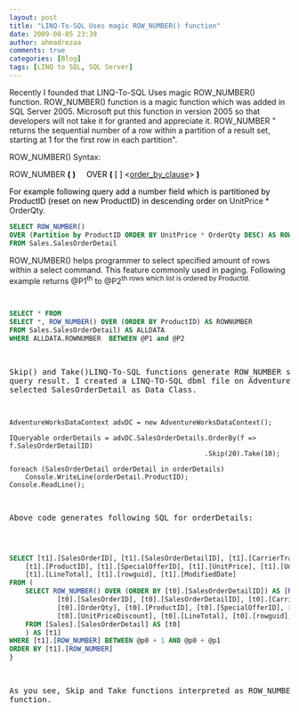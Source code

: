 ```yaml
---
layout: post
title: "LINQ-To-SQL Uses magic ROW_NUMBER() function"
date: 2009-08-05 23:39
author: ahmadrezaa
comments: true
categories: [Blog]
tags: [LINQ to SQL, SQL Server]
---
```



Recently I founded that LINQ-To-SQL Uses magic ROW_NUMBER() function. ROW_NUMBER() function is a magic function which was added in SQL Server 2005. Microsoft put this function in version 2005 so that developers will not take it for granted and appreciate it. ROW_NUMBER " returns the sequential number of a row within a partition of a result set, starting at 1 for the first row in each partition". 


ROW_NUMBER() Syntax:
  

ROW_NUMBER </span><span style="color:black;font-weight:bold;">(</span><span style="color:black;"> </span><span style="color:black;font-weight:bold;">)</span><span style="color:black;">&#160;&#160;&#160;&#160; OVER </span><span style="color:black;font-weight:bold;">(</span><span style="color:black;"> [ ] &lt;</span>[order_by_clause](//MS.SQLCC.v9/MS.SQLSVR.v9.en/tsqlref9/html/bb394abe-cae6-4905-b5c6-8daaded77742.htm)<span style="color:black;">&gt; </span><span style="color:black;font-weight:bold;">)</span>
  

<span style="color:black;">For example following query add a number field which is partitioned by ProductID (reset on new ProductID) in descending order on </span>UnitPrice * OrderQty.
  <div style="display:inline;float:none;margin:0;padding:0;" id="scid:887EC618-8FBE-49a5-A908-2339AF2EC720:18bbd99c-da4b-4a8d-91ed-efd816d340f2" class="wlWriterEditableSmartContent">


``` SQL
SELECT ROW_NUMBER()
OVER (Partition by ProductID ORDER BY UnitPrice * OrderQty DESC) AS ROWNUM,*
FROM Sales.SalesOrderDetail
```


    
ROW_NUMBER() helps programmer to select specified amount of rows within a select command. This feature commonly used in paging. Following example returns @P1<sup>th</sup> to @P2<sup>th rows which list is ordered by ProductId.
    

<div style="display:inline;float:none;margin:0;padding:0;" id="scid:887EC618-8FBE-49a5-A908-2339AF2EC720:04ef15f3-ee11-467f-b1d4-0052225b52f0" class="wlWriterEditableSmartContent"><pre>

``` SQL 
SELECT * FROM
SELECT *, ROW_NUMBER() OVER (ORDER BY ProductID) AS ROWNUMBER
FROM Sales.SalesOrderDetail) AS ALLDATA
WHERE ALLDATA.ROWNUMBER  BETWEEN @P1 and @P2
```
    
Skip() and Take()LINQ-To-SQL functions generate ROW_NUMBER syntax in query result. I created a LINQ-TO-SQL dbml file on AdventureWorks. I selected SalesOrderDetail as Data Class.
    

``` CSharp 
AdventureWorksDataContext advDC = new AdventureWorksDataContext();

IQueryable orderDetails = advDC.SalesOrderDetails.OrderBy(f => f.SalesOrderDetailID)
                                                 .Skip(20).Take(10);

foreach (SalesOrderDetail orderDetail in orderDetails)
    Console.WriteLine(orderDetail.ProductID);
Console.ReadLine();
```

Above code generates following SQL for orderDetails:
    

``` SQL 

SELECT [t1].[SalesOrderID], [t1].[SalesOrderDetailID], [t1].[CarrierTrackingNumber], [t1].[OrderQty], 
    [t1].[ProductID], [t1].[SpecialOfferID], [t1].[UnitPrice], [t1].[UnitPriceDiscount], 
    [t1].[LineTotal], [t1].[rowguid], [t1].[ModifiedDate]
FROM (
    SELECT ROW_NUMBER() OVER (ORDER BY [t0].[SalesOrderDetailID]) AS [ROW_NUMBER], 
            [t0].[SalesOrderID], [t0].[SalesOrderDetailID], [t0].[CarrierTrackingNumber], 
            [t0].[OrderQty], [t0].[ProductID], [t0].[SpecialOfferID], [t0].[UnitPrice], 
            [t0].[UnitPriceDiscount], [t0].[LineTotal], [t0].[rowguid], [t0].[ModifiedDate]
    FROM [Sales].[SalesOrderDetail] AS [t0]
    ) AS [t1]
WHERE [t1].[ROW_NUMBER] BETWEEN @p0 + 1 AND @p0 + @p1
ORDER BY [t1].[ROW_NUMBER]
}

```

As you see, Skip and Take functions interpreted as ROW_NUMBER() function.

